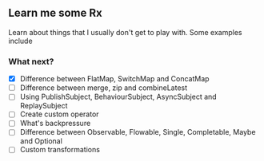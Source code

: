 ## Learn me some Rx

Learn about things that I usually don't get to play with. Some examples include

### What next?

- [x] Difference between FlatMap, SwitchMap and ConcatMap
- [ ] Difference between merge, zip and combineLatest
- [ ] Using PublishSubject, BehaviourSubject, AsyncSubject and ReplaySubject
- [ ] Create custom operator
- [ ] What's backpressure
- [ ] Difference between Observable, Flowable, Single, Completable, Maybe and Optional
- [ ] Custom transformations